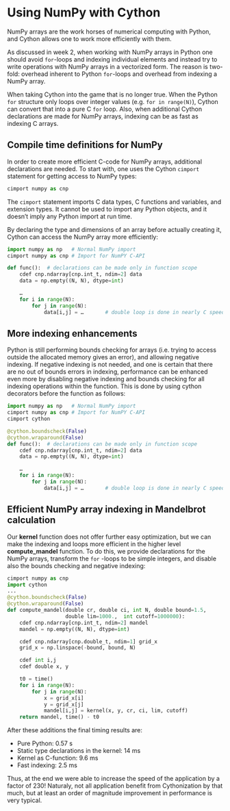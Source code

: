 <!-- Title: Using NumPy with Cython -->

<!-- Short description:

In this article we present how to efficiently utilize NumPy arrays with
Cython.

-->

# Using NumPy with Cython

NumPy arrays are the work horses of numerical computing with Python, and
Cython allows one to work more efficiently with them.

As discussed in week 2, when working with NumPy arrays in Python one should
avoid `for`-loops and indexing individual elements and instead try to write
operations with NumPy arrays in a vectorized form. The reason is two-fold:
overhead inherent to Python `for`-loops and overhead from indexing a NumPy
array.

When taking Cython into the game that is no longer true. When the Python
`for` structure only loops over integer values (e.g. `for in range(N)`),
Cython can convert that into a pure C `for` loop. Also, when additional Cython
declarations are made for NumPy arrays, indexing can be as fast as indexing
C arrays.


## Compile time definitions for NumPy

In order to create more efficient C-code for NumPy arrays, additional
declarations are needed. To start with, one uses the Cython `cimport`
statement for getting access to NumPy types:

~~~python
cimport numpy as cnp
~~~

The `cimport` statement imports C data types, C functions and variables, and
extension types. It cannot be used to import any Python objects, and it
doesn’t imply any Python import at run time.

By declaring the type and dimensions of an array before actually creating it,
Cython can access the NumPy array more efficiently:

~~~python
import numpy as np   # Normal NumPy import
cimport numpy as cnp # Import for NumPY C-API

def func():  # declarations can be made only in function scope
    cdef cnp.ndarray[cnp.int_t, ndim=2] data
    data = np.empty((N, N), dtype=int)

    …
    for i in range(N):
        for j in range(N):
            data[i,j] = …       # double loop is done in nearly C speed
~~~


## More indexing enhancements

Python is still performing bounds checking for arrays (i.e. trying to access
outside the allocated memory gives an error), and allowing negative indexing.
If negative indexing is not needed, and one is certain that there are no
out of bounds errors in indexing, performance can be enhanced even more by
disabling negative indexing and bounds checking for all indexing operations
within the function. This is done by using cython decorators before the
function as follows:

~~~python
import numpy as np   # Normal NumPy import
cimport numpy as cnp # Import for NumPY C-API
cimport cython

@cython.boundscheck(False)
@cython.wraparound(False)
def func():  # declarations can be made only in function scope
    cdef cnp.ndarray[cnp.int_t, ndim=2] data
    data = np.empty((N, N), dtype=int)

    …
    for i in range(N):
        for j in range(N):
            data[i,j] = …       # double loop is done in nearly C speed
~~~


## Efficient NumPy array indexing in Mandelbrot calculation

Our **kernel** function does not offer further easy optimization, but we can
make the indexing and loops more efficient in the higher level
**compute_mandel** function. To do this, we provide declarations for the
NumPy arrays, transform the `for` -loops to be simple integers, and disable
also the bounds checking and negative indexing:

~~~python
cimport numpy as cnp
import cython
...
@cython.boundscheck(False)
@cython.wraparound(False)
def compute_mandel(double cr, double ci, int N, double bound=1.5,
                   double lim=1000.,  int cutoff=1000000):
    cdef cnp.ndarray[cnp.int_t, ndim=2] mandel
    mandel = np.empty((N, N), dtype=int)

    cdef cnp.ndarray[cnp.double_t, ndim=1] grid_x
    grid_x = np.linspace(-bound, bound, N)

    cdef int i,j
    cdef double x, y

    t0 = time()
    for i in range(N):
        for j in range(N):
            x = grid_x[i]
            y = grid_x[j]
            mandel[i,j] = kernel(x, y, cr, ci, lim, cutoff)
    return mandel, time() - t0
~~~

After these additions the final timing results are:

  - Pure Python: 0.57 s
  - Static type declarations in the kernel: 14 ms
  - Kernel as C-function: 9.6 ms
  - Fast indexing: 2.5 ms

Thus, at the end we were able to increase the speed of the application by a
factor of 230! Naturaly, not all application benefit from Cythonization by
that much, but at least an order of magnitude improvement in performance is
very typical.
